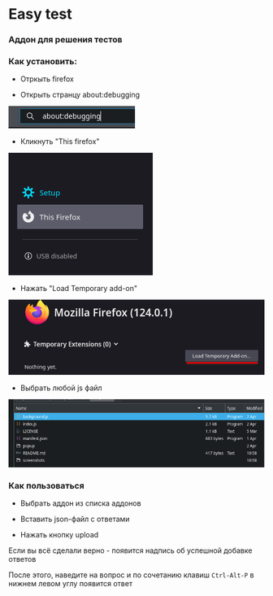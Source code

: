 # Easy test

### Аддон для решения тестов

### Как установить:

-   Отркыть firefox

-   Открыть странцу about:debugging

![About:debugging](./screenshots/1.png "Открытие страницы firefox")

-   Кликнуть "This firefox"

![This firefox button](./screenshots/2.png "Кнопка this firefox")

-   Нажать "Load Temporary add-on"

![Load termporary add-on](./screenshots/3.png "Кнопка загрузить временное расширение")

-   Выбрать любой js файл

![Select js file](./screenshots/4.png "Выбор js-файла")

### Как пользоваться

- Выбрать аддон из списка аддонов

- Вставить json-файл с ответами

- Нажать кнопку upload

Если вы всё сделали верно - появится надпись об успешной добавке ответов

После этого, наведите на вопрос и по сочетанию клавиш `Ctrl-Alt-P` в нижнем левом углу появится ответ
